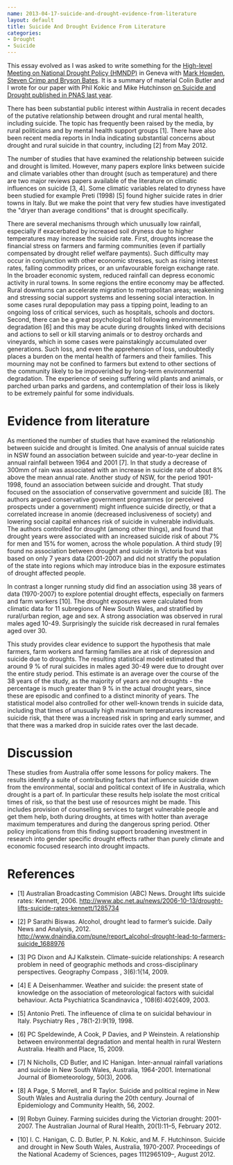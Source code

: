 ```yaml
---
name: 2013-04-17-suicide-and-drought-evidence-from-literature
layout: default
title: Suicide And Drought Evidence From Literature
categories:
- Drought
- Suicide
---
```


This essay evolved as I was asked to write something for the [High-level Meeting on National Drought Policy (HMNDP)](http://www.hmndp.org/) in Geneva with [Mark Howden, Steven Crimp and Bryson Bates](http://www.hmndp.org/presentations/12.03-HMNDP-Parallel5-Howden.pdf).  It is a summary of material Colin Butler and I wrote for our paper with Phil Kokic and Mike Hutchinson [on Suicide and Drought published in PNAS last year](http://www.pnas.org/cgi/content/abstract/1112965109v1).

There has been substantial public interest within Australia in recent decades of the putative relationship between drought and rural mental health, including suicide. The topic has frequently been raised by the media, by rural politicians and by mental health support groups [1]. There have also been recent media reports in India indicating substantial concerns about drought and rural suicide in that country, including [2] from May 2012.

The number of studies that have examined the relationship between suicide and drought is limited. However, many papers explore links between suicide and climate variables other than drought (such as temperature) and there are two major reviews papers available of the literature on climatic influences on suicide [3, 4]. Some climatic variables related to dryness have been studied for example Preti (1998) [5] found higher suicide rates in drier towns in Italy. But we make the point that very few studies have investigated the "dryer than average conditions" that is drought specifically.

There are several mechanisms through which unusually low rainfall, especially if exacerbated by increased soil dryness due to higher temperatures may increase the suicide rate. First, droughts increase the financial stress on farmers and farming communities (even if partially compensated by drought relief welfare payments). Such difficulty may occur in conjunction with other economic stresses, such as rising interest rates, falling commodity prices, or an unfavourable foreign exchange rate.
In the broader economic system, reduced rainfall can depress economic activity in rural towns. In some regions the entire economy may be affected. Rural downturns can accelerate migration to metropolitan areas; weakening and stressing social support systems and lessening social interaction. In some cases rural depopulation may pass a tipping point, leading to an ongoing loss of critical services, such as hospitals, schools and doctors.
Second, there can be a great psychological toll following environmental degradation [6] and this may be acute during droughts linked with decisions and actions to sell or kill starving animals or to destroy orchards and vineyards, which in some cases were painstakingly accumulated over generations. Such loss, and even the apprehension of loss, undoubtedly places a burden on the mental health of farmers and their families. This mourning may not be confined to farmers but extend to other sections of the community likely to be impoverished by long-term environmental degradation. The experience of seeing suffering wild plants and animals, or parched urban parks and gardens, and contemplation of their loss is likely to be extremely painful for some individuals.

# Evidence from literature
As mentioned the number of studies that have examined the relationship between suicide and drought is limited. One analysis of annual suicide rates in NSW found an association between suicide and year-to-year decline in annual rainfall between 1964 and 2001 [7]. In that study a decrease of 300mm of rain was associated with an increase in suicide rate of about 8% above the mean annual rate.
Another study of NSW, for the period 1901-1998, found an association between suicide and drought. That study focused on the association of conservative government and suicide [8]. The authors argued conservative government programmes (or perceived prospects under a government) might influence suicide directly, or that a correlated increase in anomie (decreased inclusiveness of society) and lowering social capital enhances risk of suicide in vulnerable individuals. The authors controlled for drought (among other things), and found that drought years were associated with an increased suicide risk of about 7% for men and 15% for women, across the whole population.
A third study [9] found no association between drought and suicide in Victoria but was based on only 7 years data (2001-2007) and did not stratify the population of the state into regions which may introduce bias in the exposure estimates of drought affected people.

In contrast a longer running study did find an association using 38 years of data (1970-2007) to explore potential drought effects, especially on farmers and farm workers [10]. The drought exposures were calculated from climatic data for 11 subregions of New South Wales, and stratified by rural/urban region, age and sex. A strong association was observed in rural males aged 10-49. Surprisingly the suicide risk decreased in rural females aged over 30.


This study provides clear evidence to support the hypothesis that male farmers, farm workers and farming families are at risk of depression and suicide due to droughts. The resulting statistical model estimated that around 9 % of rural suicides in males aged 30-49 were due to drought over the entire study period. This estimate is an average over the course of the 38 years of the study, as the majority of years are not droughts - the percentage is much greater than 9 % in the actual drought years, since these are episodic and confined to a distinct minority of years.
The statistical model also controlled for other well-known trends in suicide data, including that times of unusually high maximum temperatures increased suicide risk, that there was a increased risk in spring and early summer, and that there was a marked drop in suicide rates over the last decade.
#  Discussion

These studies from Australia offer some lessons for policy makers. The results identify a suite of contributing factors that influence suicide drawn from the environmental, social and political context of life in Australia, which drought is a part of. In particular these results help isolate the most critical times of risk, so that the best use of resources might be made. This includes provision of counselling services to target vulnerable people and get them help, both during droughts, at times with hotter than average maximum temperatures and during the dangerous spring period. 
Other policy implications from this finding support broadening investment in research into gender specific drought effects rather than purely climate and economic focused research into drought impacts.
#  References
- [1]	Australian Broadcasting Commision (ABC) News. Drought lifts suicide rates: Kennett, 2006.  http://www.abc.net.au/news/2006-10-13/drought-lifts-suicide-rates-kennett/1285734

- [2]	P Sarathi Biswas. Alcohol, drought lead to farmer’s suicide. Daily News and Analysis, 2012. http://www.dnaindia.com/pune/report_alcohol-drought-lead-to-farmers-suicide_1688976

- [3] PG Dixon and AJ Kalkstein. Climate-suicide relationships: A research
problem in need of geographic methods and cross-disciplinary perspectives.
Geography Compass , 3(6):1{14, 2009.

- [4] E A Deisenhammer. Weather and suicide: the present state of knowledge
on the association of meteorological factors with suicidal behaviour. Acta
Psychiatrica Scandinavica , 108(6):402{409, 2003.

- [5] Antonio Preti. The infleuence of clima te on suicidal behaviour in Italy.
Psychiatry Res , 78(1-2):9{19, 1998.

- [6]	PC Speldewinde, A Cook, P Davies, and P Weinstein. A relationship between environmental degradation and mental health in rural Western Australia. Health and Place, 15, 2009.

- [7]	N Nicholls, CD Butler, and IC Hanigan. Inter-annual rainfall variations and suicide in New South Wales, Australia, 1964-2001. International Journal of Biometeorology, 50(3), 2006.

- [8]	A Page, S Morrell, and R Taylor. Suicide and political regime in New South Wales and Australia during the 20th century. Journal of Epidemiology and Community Health, 56, 2002. 

- [9]	Robyn Guiney. Farming suicides during the Victorian drought: 2001-2007. The Australian Journal of Rural Health, 20(1):11–5, February 2012.

- [10]	I. C. Hanigan, C. D. Butler, P. N. Kokic, and M. F. Hutchinson. Suicide and drought in New South Wales, Australia, 1970-2007. Proceedings of the National Academy of Sciences, pages 1112965109–, August 2012.
